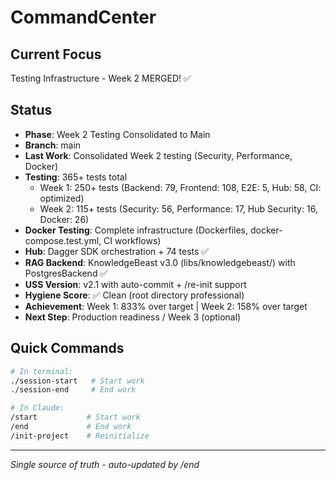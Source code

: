 # CommandCenter

## Current Focus
Testing Infrastructure - Week 2 MERGED! ✅

## Status
- **Phase**: Week 2 Testing Consolidated to Main
- **Branch**: main
- **Last Work**: Consolidated Week 2 testing (Security, Performance, Docker)
- **Testing**: 365+ tests total
  - Week 1: 250+ tests (Backend: 79, Frontend: 108, E2E: 5, Hub: 58, CI: optimized)
  - Week 2: 115+ tests (Security: 56, Performance: 17, Hub Security: 16, Docker: 26)
- **Docker Testing**: Complete infrastructure (Dockerfiles, docker-compose.test.yml, CI workflows)
- **Hub**: Dagger SDK orchestration + 74 tests ✅
- **RAG Backend**: KnowledgeBeast v3.0 (libs/knowledgebeast/) with PostgresBackend ✅
- **USS Version**: v2.1 with auto-commit + /re-init support
- **Hygiene Score**: ✅ Clean (root directory professional)
- **Achievement**: Week 1: 833% over target | Week 2: 158% over target
- **Next Step**: Production readiness / Week 3 (optional)

## Quick Commands
```bash
# In terminal:
./session-start   # Start work
./session-end     # End work

# In Claude:
/start           # Start work
/end             # End work
/init-project    # Reinitialize
```

---
*Single source of truth - auto-updated by /end*
